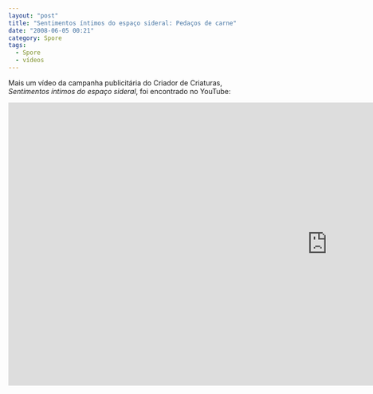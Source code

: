 ```yaml
---
layout: "post"
title: "Sentimentos íntimos do espaço sideral: Pedaços de carne"
date: "2008-06-05 00:21"
category: Spore
tags:
  - Spore
  - vídeos
---
```


Mais um vídeo da campanha publicitária do Criador de Criaturas, _Sentimentos íntimos do espaço sideral_, foi encontrado no YouTube:

<iframe width="1280" height="568" src="https://www.youtube-nocookie.com/embed/aquMF1xKnwo" frameborder="0" allow="accelerometer; autoplay; encrypted-media; gyroscope; picture-in-picture" allowfullscreen></iframe>
